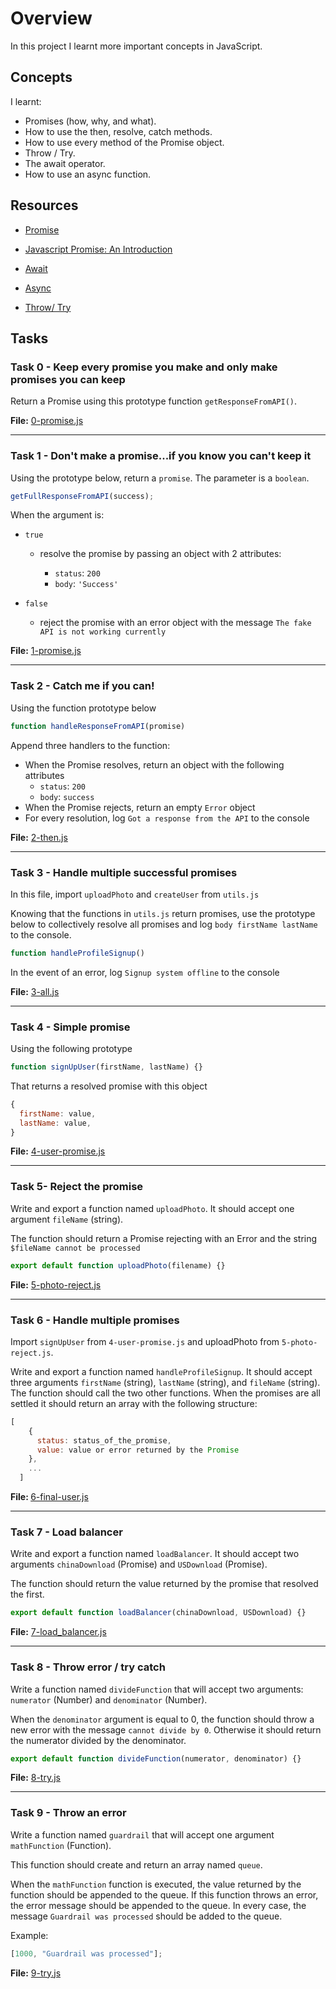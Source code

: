 <h1> Overview </h1>
In this project I learnt more important concepts in JavaScript.

<h2> Concepts </h2>

I learnt:

- Promises (how, why, and what).
- How to use the then, resolve, catch methods.
- How to use every method of the Promise object.
- Throw / Try.
- The await operator.
- How to use an async function.

<h2> Resources </h2>

- [Promise](https://developer.mozilla.org/en-US/docs/Web/JavaScript/Reference/Global_Objects/Promise)

- [Javascript Promise: An Introduction](https://web.dev/articles/promises)

- [Await](https://developer.mozilla.org/en-US/docs/Web/JavaScript/Reference/Operators/await)

- [Async](https://developer.mozilla.org/en-US/docs/Web/JavaScript/Reference/Statements/async_function)
- [Throw/ Try](https://developer.mozilla.org/en-US/docs/Web/JavaScript/Reference/Statements/throw)

<h2> Tasks </h2>

<h3>Task 0 - Keep every promise you make and only make promises you can keep </h3>

Return a Promise using this prototype function `getResponseFromAPI()`.

<b>File:</b> [0-promise.js](https://github.com/m-aishah/alx-backend-javascript/blob/main/0x01-ES6_promise/0-promise.js)

---

<h3>Task 1 - Don't make a promise...if you know you can't keep it</h3>

Using the prototype below, return a `promise`. The parameter is a `boolean`.

```javascript
getFullResponseFromAPI(success);
```

When the argument is:

- `true`

  - resolve the promise by passing an object with 2 attributes:

    - `status`: `200`
    - `body`: `'Success'`

- `false`
  - reject the promise with an error object with the message `The fake API is not working currently`

<b>File:</b> [1-promise.js](https://github.com/m-aishah/alx-backend-javascript/blob/main/0x01-ES6_promise/1-promise.js)

---

<h3>Task 2 - Catch me if you can! </h3>

Using the function prototype below

```javascript
function handleResponseFromAPI(promise)
```

Append three handlers to the function:

- When the Promise resolves, return an object with the following attributes
  - `status`: `200`
  - `body`: `success`
- When the Promise rejects, return an empty `Error` object
- For every resolution, log `Got a response from the API` to the console

<b>File:</b> [2-then.js](https://github.com/m-aishah/alx-backend-javascript/blob/main/0x01-ES6_promise/2-then.js)

---

<h3>Task 3 - Handle multiple successful promises </h3>

In this file, import `uploadPhoto` and `createUser` from `utils.js`

Knowing that the functions in `utils.js` return promises, use the prototype below to collectively resolve all promises and log `body firstName lastName` to the console.

```javascript
function handleProfileSignup()
```

In the event of an error, log `Signup system offline` to the console

<b>File:</b> [3-all.js](https://github.com/m-aishah/alx-backend-javascript/blob/main/0x01-ES6_promise/3-all.js)

---

<h3>Task 4 - Simple promise</h3>

Using the following prototype

```javascript
function signUpUser(firstName, lastName) {}
```

That returns a resolved promise with this object

```javascript
{
  firstName: value,
  lastName: value,
}
```

<b>File:</b> [4-user-promise.js](https://github.com/m-aishah/alx-backend-javascript/blob/main/0x01-ES6_promise/4-user-promise.js)

---

<h3>Task 5- Reject the promise</h3>

Write and export a function named `uploadPhoto`. It should accept one argument `fileName` (string).

The function should return a Promise rejecting with an Error and the string `$fileName cannot be processed`

```javascript
export default function uploadPhoto(filename) {}
```

<b>File:</b> [5-photo-reject.js](https://github.com/m-aishah/alx-backend-javascript/blob/main/0x01-ES6_promise/5-photo-reject.js)

---

<h3>Task 6 - Handle multiple promises</h3>

Import `signUpUser` from `4-user-promise.js` and uploadPhoto from `5-photo-reject.js`.

Write and export a function named `handleProfileSignup`. It should accept three arguments `firstName` (string), `lastName` (string), and `fileName` (string). The function should call the two other functions. When the promises are all settled it should return an array with the following structure:

```javascript
[
    {
      status: status_of_the_promise,
      value: value or error returned by the Promise
    },
    ...
  ]
```

<b>File: </b> [6-final-user.js](https://github.com/m-aishah/alx-backend-javascript/blob/main/0x01-ES6_promise/6-final-user.js)

---

<h3>Task 7 - Load balancer</h3>

Write and export a function named `loadBalancer`. It should accept two arguments `chinaDownload` (Promise) and `USDownload` (Promise).

The function should return the value returned by the promise that resolved the first.

```javascript
export default function loadBalancer(chinaDownload, USDownload) {}
```

<b>File:</b> [7-load_balancer.js
](https://github.com/m-aishah/alx-backend-javascript/blob/main/0x01-ES6_promise/7-load_balancer.js)

---

<h3>Task 8 - Throw error / try catch</h3>

Write a function named `divideFunction` that will accept two arguments: `numerator` (Number) and `denominator` (Number).

When the `denominator` argument is equal to 0, the function should throw a new error with the message `cannot divide by 0`. Otherwise it should return the numerator divided by the denominator.

```javascript
export default function divideFunction(numerator, denominator) {}
```

<b>File:</b> [8-try.js](https://github.com/m-aishah/alx-backend-javascript/blob/main/0x01-ES6_promise/8-try.js)

---

<h3>Task 9 - Throw an error </h3>

Write a function named `guardrail` that will accept one argument `mathFunction` (Function).

This function should create and return an array named `queue`.

When the `mathFunction` function is executed, the value returned by the function should be appended to the queue. If this function throws an error, the error message should be appended to the queue. In every case, the message `Guardrail was processed` should be added to the queue.

Example:

```javascript
[1000, "Guardrail was processed"];
```

<b>File:</b> [9-try.js](https://github.com/m-aishah/alx-backend-javascript/blob/main/0x01-ES6_promise/9-try.js)
